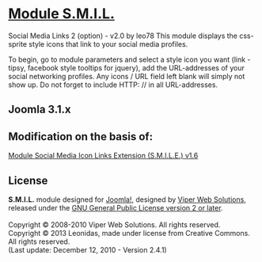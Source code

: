 # [Module S.M.I.L.](http://foto-s.ru/modul-social-media-icon-links-2.html)

Social Media Links 2 (option) - v2.0 by leo78
This module displays the css-sprite style icons that link to your social media profiles.

To begin, go to module parameters and select a style icon you want (link - tipsy, facebook style tooltips for jquery), add the URL-addresses of your social networking profiles. Any icons / URL field left blank will simply not show up. Do not forget to include HTTP: // in all URL-addresses.

## Joomla 3.1.x

## Modification on the basis of:
[Module Social Media Icon Links Extension (S.M.I.L.E.) v1.6](http://www.viperwebsites.com/joomla-extensions/social-media-icons-links.html)

## License
<b>S.M.I.L.</b> module designed for [Joomla!](http://www.joomla.org), designed by [Viper Web Solutions](http://www.viperwebsites.com), released under the [GNU General Public License version 2 or later](http://www.gnu.org/licenses/gpl2).<br /><br />
Copyright &copy; 2008-2010 Viper Web Solutions. All rights reserved.<br />
Copyright &copy; 2013 Leonidas, made under license from Creative Commons. All rights reserved.<br />
(Last update: December 12, 2010 - Version 2.4.1)

